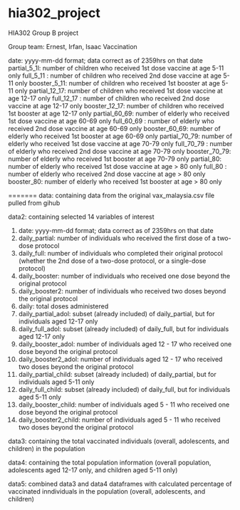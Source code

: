 # hia302_project
HIA302 Group B project 

Group team: Ernest, Irfan, Isaac 
Vaccination

date: yyyy-mm-dd format; data correct as of 2359hrs on that date
partial_5_1l: number of children  who received 1st dose vaccine at age 5-11 only
full_5_11 : number of children who received 2nd dose vaccine at age 5-11 only
booster_5_11: number of children who received 1st booster at age 5-11 only
partial_12_17: number of children  who received 1st dose vaccine at age 12-17 only
full_12_17 : number of children who received 2nd dose vaccine at age 12-17 only
booster_12_17: number of children who received 1st booster at age 12-17 only
partial_60_69: number of elderly  who received 1st dose vaccine at age 60-69 only
full_60_69 : number of elderly who received 2nd dose vaccine at age 60-69 only
booster_60_69: number of elderly  who received 1st booster at age 60-69 only
partial_70_79: number of elderly  who received 1st dose vaccine at age 70-79 only
full_70_79 : number of elderly who received 2nd dose vaccine at age 70-79 only
booster_70_79: number of elderly  who received 1st booster at age 70-79 only
partial_80: number of elderly  who received 1st dose vaccine at age > 80 only
full_80 : number of elderly who received 2nd dose vaccine at age > 80 only
booster_80: number of elderly  who received 1st booster at age > 80 only

=======
data: containing data from the original vax_malaysia.csv file pulled from gihub

data2: containing selected 14 variables of interest

1. date: yyyy-mm-dd format; data correct as of 2359hrs on that date
2. daily_partial: number of individuals who received the first dose of a two-dose protocol
3. daily_full: number of individuals who completed their original protocol (whether the 2nd dose of a two-dose protocol, or a single-dose protocol)
4. daily_booster: number of individuals who received one dose beyond the original protocol
5. daily_booster2: number of individuals who received two doses beyond the original protocol
6. daily: total doses administered
7. daily_partial_adol: subset (already included) of daily_partial, but for individuals aged 12-17 only
8. daily_full_adol: subset (already included) of daily_full, but for individuals aged 12-17 only
9. daily_booster_adol: number of individuals aged 12 - 17 who received one dose beyond the original protocol
10. daily_booster2_adol: number of individuals aged 12 - 17 who received two doses beyond the original protocol
11. daily_partial_child: subset (already included) of daily_partial, but for individuals aged 5-11 only
12. daily_full_child: subset (already included) of daily_full, but for individuals aged 5-11 only
13. daily_booster_child: number of individuals aged 5 - 11 who received one dose beyond the original protocol
14. daily_booster2_child: number of individuals aged 5 - 11 who received two doses beyond the original protocol

data3: containing the total vaccinated individuals (overall, adolescents, and children) in the population

data4: containing the total population information (overall population, adolescents aged 12-17 only, and children aged 5-11 only)

data5: combined data3 and data4 dataframes with calculated percentage of vaccinated inndividuals in the population (overall, adolescents, and children) 

